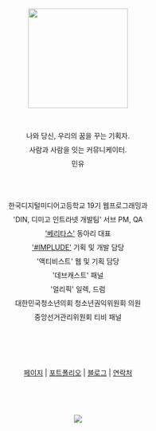 <br>
<p align="center">
<image width="200px" src="/1.jpg"/>
</p>


<p align="center" style="line-height: 2"> 
  <br>
  나와 당신, 우리의 꿈을 꾸는 기획자. <br>
  사람과 사람을 잇는 커뮤니케이터. <br>
  민유 <br><br><br>
  한국디지털미디어고등학교 19기 웹프로그래밍과 <br>
  'DIN, 디미고 인트라넷 개발팀' 서브 PM, QA <br>
  <a href="https://veritas.page">'베리타스'</a> 동아리 대표 <br>
  <a href="https://implude.com/">'#IMPLUDE'</a> 기획 및 개발 담당 <br>
  '액티비스트' 웹 및 기획 담당 <br>
  '데브캐스트' 패널 <br>
  '얼리픽' 일렉, 드럼 <br>
  대한민국청소년의회 청소년권익위원회 의원 <br>
  중앙선거관리위원회 티비 패널 <br>
  <br><br><br>
  <a href="https://minyou.us">페이지</a> | 
  <a href="https://portfolio.minyou.us">포트폴리오</a> | 
  <a href="https://post.minyou.us">블로그</a> | 
  <a href="https://contact.minyou.us">연락처</a>
  <br><br><br>
  <p> <p>               
</p>

<p align="center"><a href="https://hits.seeyoufarm.com"><img src="https://hits.seeyoufarm.com/api/count/incr/badge.svg?url=https%3A%2F%2Fgithub.com%2Fmin-uuu&count_bg=%23B0E1E7&title_bg=%23AEAEAE&icon=&icon_color=%23000000&title=%EB%B0%A9%EB%AC%B8%EC%9E%90%EC%88%98&edge_flat=false"/></a></p>
